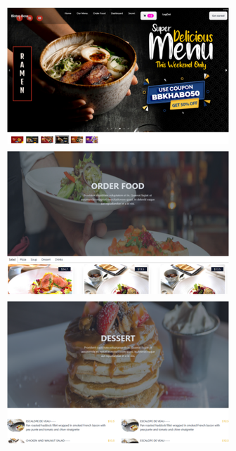<p align="center">
  <img src="https://github.com/SajidMahmud077/bistro-boss-client/blob/02b5902bda301236aebae0ff342fd7c3f5e7e277/bistrobanner.png" alt="GitHub Banner">
</p>
<p align="center">
  <img src="https://github.com/SajidMahmud077/bistro-boss-client/blob/1debc52b314cca833cdb98464ec45126def0ba13/orderFood.png" alt="GitHub Banner">
</p>
<p align="center">
  <img src="https://github.com/SajidMahmud077/bistro-boss-client/blob/8cfbac148acfd58d158825f91643cf7d198c1ed3/categoryfood.png" alt="GitHub Banner">
</p>
